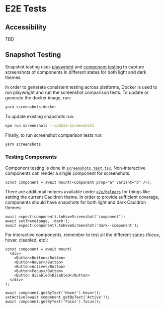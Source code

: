# E2E Tests

## Accessibility

TBD

## Snapshot Testing

Snapshot testing uses [playwright](https://playwright.dev/) and [component testing](https://playwright.dev/docs/test-components) to capture screenshots of components in different states for both light and dark themes.

In order to generate consistent testing across platforms, Docker is used to run playwright and run the screenshot comparison tests. To update or generate the docker image, run:

```sh
yarn screenshots:docker
```

To update existing snapshots run:

```sh
npm run screenshots --update-screenshots
```

Finally, to run screenshot comparison tests run:

```sh
yarn screenshots
```

### Testing Components

Component testing is done in [`screenshots.test.tsx`](./screenshots.test.tsx). Non-interactive components can render a single component for screenshots:

```tsx
const component = await mount(<Component prop="a" variant="b" />);
```

There are additional helpers available under [`e2e/helpers`](./helpers/playwright.ts) for things like setting the current Cauldron theme. In order to provide sufficient coverage, components should have snapshots for both light and dark Cauldron themes:

```tsx
await expect(component).toHaveScreenshot('component');
await setTheme(page, 'dark');
await expect(component).toHaveScreenshot('dark--component');
```

For interactive components, remember to test all the different states (focus, hover, disabled, etc):

```tsx
const component = await mount(
  <div>
    <Button>Button</Button>
    <Button>Hover</Button>
    <Button>Active</Button>
    <Button>Focus</Button>
    <Button disabled>Disabled</Button>
  </div>
);

await component.getByText('Hover').hover();
setActive(await component.getByText('Active'));
await component.getByText('Focus').focus();
```
